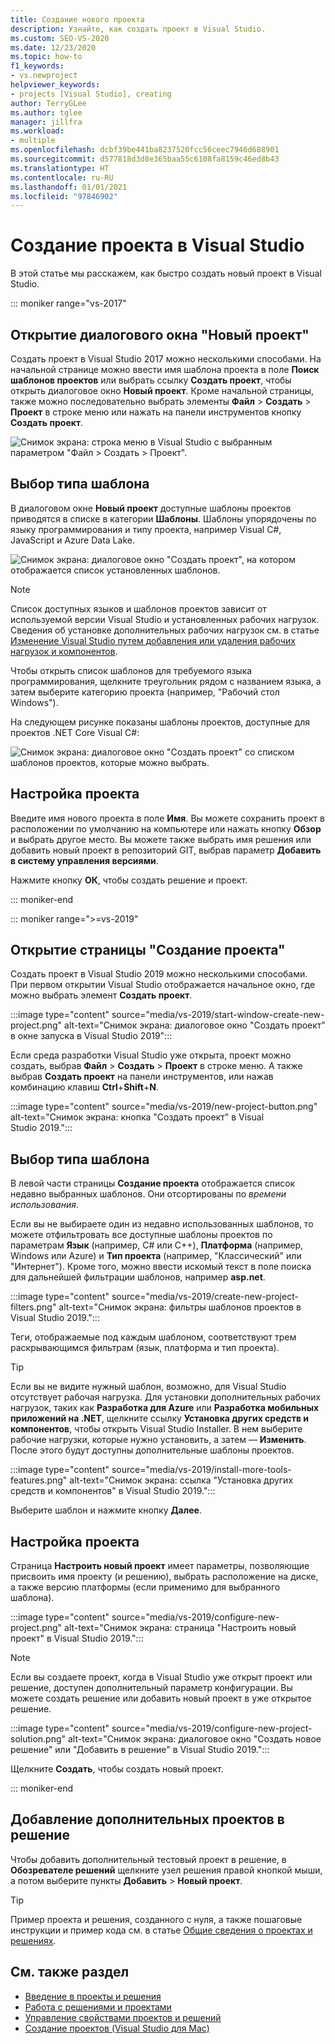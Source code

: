 ```yaml
---
title: Создание нового проекта
description: Узнайте, как создать проект в Visual Studio.
ms.custom: SEO-VS-2020
ms.date: 12/23/2020
ms.topic: how-to
f1_keywords:
- vs.newproject
helpviewer_keywords:
- projects [Visual Studio], creating
author: TerryGLee
ms.author: tglee
manager: jillfra
ms.workload:
- multiple
ms.openlocfilehash: dcbf39be441ba8237520fcc56ceec7946d688901
ms.sourcegitcommit: d577818d3d8e365baa55c6108fa8159c46ed8b43
ms.translationtype: HT
ms.contentlocale: ru-RU
ms.lasthandoff: 01/01/2021
ms.locfileid: "97846902"
---
```

# <a name="create-a-new-project-in-visual-studio"></a>Создание проекта в Visual Studio

В этой статье мы расскажем, как быстро создать новый проект в Visual Studio.

::: moniker range="vs-2017"

## <a name="open-the-new-project-dialog"></a>Открытие диалогового окна \"Новый проект\"

Создать проект в Visual Studio 2017 можно несколькими способами. На начальной странице можно ввести имя шаблона проекта в поле **Поиск шаблонов проектов** или выбрать ссылку **Создать проект**, чтобы открыть диалоговое окно **Новый проект**. Кроме начальной страницы, также можно последовательно выбрать элементы **Файл** > **Создать** > **Проект** в строке меню или нажать на панели инструментов кнопку **Создать проект**.

![Снимок экрана: строка меню в Visual Studio с выбранным параметром "Файл > Создать > Проект".](./media/vside-newproject1.png)

## <a name="select-a-template-type"></a>Выбор типа шаблона

В диалоговом окне **Новый проект** доступные шаблоны проектов приводятся в списке в категории **Шаблоны**. Шаблоны упорядочены по языку программирования и типу проекта, например Visual C#, JavaScript и Azure Data Lake.

![Снимок экрана: диалоговое окно "Создать проект", на котором отображается список установленных шаблонов.](./media/vside-newproject-templates-list.png)

> [!NOTE]
> Список доступных языков и шаблонов проектов зависит от используемой версии Visual Studio и установленных рабочих нагрузок. Сведения об установке дополнительных рабочих нагрузок см. в статье [Изменение Visual Studio путем добавления или удаления рабочих нагрузок и компонентов](../install/modify-visual-studio.md).

Чтобы открыть список шаблонов для требуемого языка программирования, щелкните треугольник рядом с названием языка, а затем выберите категорию проекта (например, "Рабочий стол Windows").

На следующем рисунке показаны шаблоны проектов, доступные для проектов .NET Core Visual C#:

![Снимок экрана: диалоговое окно "Создать проект" со списком шаблонов проектов, которые можно выбрать.](./media/new-project-dialog-net-core.png)

## <a name="configure-your-project"></a>Настройка проекта

Введите имя нового проекта в поле **Имя**. Вы можете сохранить проект в расположении по умолчанию на компьютере или нажать кнопку **Обзор** и выбрать другое место. Вы можете также выбрать имя решения или добавить новый проект в репозиторий GIT, выбрав параметр **Добавить в систему управления версиями**.

Нажмите кнопку **ОК**, чтобы создать решение и проект.

::: moniker-end

::: moniker range=">=vs-2019"

## <a name="open-the-create-a-new-project-page"></a>Открытие страницы "Создание проекта"

Создать проект в Visual Studio 2019 можно несколькими способами. При первом открытии Visual Studio отображается начальное окно, где можно выбрать элемент **Создать проект**.

:::image type="content" source="media/vs-2019/start-window-create-new-project.png" alt-text="Снимок экрана: диалоговое окно &quot;Создать проект&quot; в окне запуска в Visual Studio 2019":::

Если среда разработки Visual Studio уже открыта, проект можно создать, выбрав **Файл** > **Создать** > **Проект** в строке меню. А также выбрав **Создать проект** на панели инструментов, или нажав комбинацию клавиш **Ctrl**+**Shift**+**N**.

:::image type="content" source="media/vs-2019/new-project-button.png" alt-text="Снимок экрана: кнопка &quot;Создать проект&quot; в Visual Studio 2019.":::

## <a name="select-a-template-type"></a>Выбор типа шаблона

В левой части страницы **Создание проекта** отображается список недавно выбранных шаблонов. Они отсортированы по *времени использования*.

Если вы не выбираете один из недавно использованных шаблонов, то можете отфильтровать все доступные шаблоны проектов по параметрам **Язык** (например, C# или C++), **Платформа** (например, Windows или Azure) и **Тип проекта** (например, "Классический" или "Интернет"). Кроме того, можно ввести искомый текст в поле поиска для дальнейшей фильтрации шаблонов, например **asp.net**.

:::image type="content" source="media/vs-2019/create-new-project-filters.png" alt-text="Снимок экрана: фильтры шаблонов проектов в Visual Studio 2019.":::

Теги, отображаемые под каждым шаблоном, соответствуют трем раскрывающимся фильтрам (язык, платформа и тип проекта).

> [!TIP]
> Если вы не видите нужный шаблон, возможно, для Visual Studio отсутствует рабочая нагрузка. Для установки дополнительных рабочих нагрузок, таких как **Разработка для Azure** или **Разработка мобильных приложений на .NET**, щелкните ссылку **Установка других средств и компонентов**, чтобы открыть Visual Studio Installer. В нем выберите рабочие нагрузки, которые нужно установить, а затем — **Изменить**. После этого будут доступны дополнительные шаблоны проектов.
>
> :::image type="content" source="media/vs-2019/install-more-tools-features.png" alt-text="Снимок экрана: ссылка &quot;Установка других средств и компонентов&quot; в Visual Studio 2019.":::

Выберите шаблон и нажмите кнопку **Далее**.

## <a name="configure-your-project"></a>Настройка проекта

Страница **Настроить новый проект** имеет параметры, позволяющие присвоить имя проекту (и решению), выбрать расположение на диске, а также версию платформы (если применимо для выбранного шаблона).

:::image type="content" source="media/vs-2019/configure-new-project.png" alt-text="Снимок экрана: страница &quot;Настроить новый проект&quot; в Visual Studio 2019.":::

> [!NOTE]
> Если вы создаете проект, когда в Visual Studio уже открыт проект или решение, доступен дополнительный параметр конфигурации. Вы можете создать решение или добавить новый проект в уже открытое решение.
>
> :::image type="content" source="media/vs-2019/configure-new-project-solution.png" alt-text="Снимок экрана: диалоговое окно &quot;Создать новое решение&quot; или &quot;Добавить в решение&quot; в Visual Studio 2019.":::

Щелкните **Создать**, чтобы создать новый проект.

::: moniker-end

## <a name="add-additional-projects-to-a-solution"></a>Добавление дополнительных проектов в решение

Чтобы добавить дополнительный тестовый проект в решение, в **Обозревателе решений** щелкните узел решения правой кнопкой мыши, а потом выберите пункты **Добавить** > **Новый проект**.

> [!TIP]
> Пример проекта и решения, созданного с нуля, а также пошаговые инструкции и пример кода см. в статье [Общие сведения о проектах и решениях](../get-started/tutorial-projects-solutions.md).

## <a name="see-also"></a>См. также раздел

- [Введение в проекты и решения](../get-started/tutorial-projects-solutions.md)
- [Работа с решениями и проектами](creating-solutions-and-projects.md)
- [Управление свойствами проектов и решений](managing-project-and-solution-properties.md)
- [Создание проектов (Visual Studio для Mac)](/visualstudio/mac/create-new-projects)
